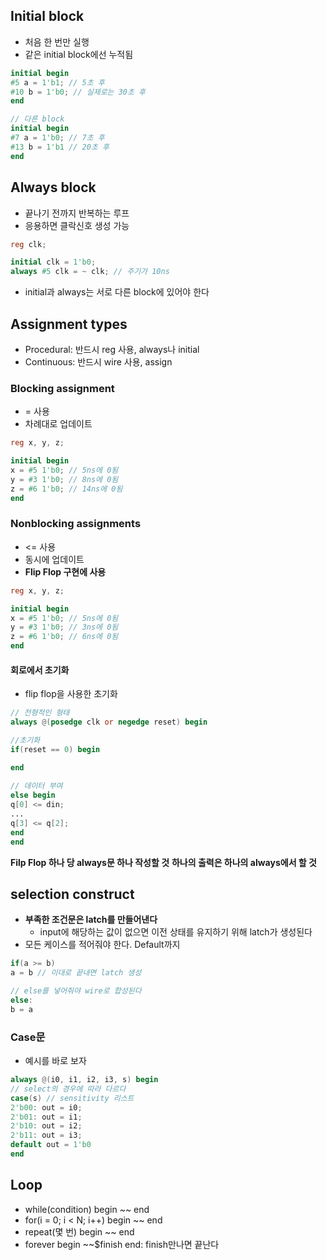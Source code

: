 ## Initial block
- 처음 한 번만 실행
- 같은 initial block에선 누적됨
```v
initial begin
#5 a = 1'b1; // 5초 후
#10 b = 1'b0; // 실제로는 30초 후
end

// 다른 block
initial begin
#7 a = 1'b0; // 7초 후
#13 b = 1'b1 // 20초 후
end
```

## Always block
- 끝나기 전까지 반복하는 루프
- 응용하면 클락신호 생성 가능
```v
reg clk;

initial clk = 1'b0;
always #5 clk = ~ clk; // 주기가 10ns
```
- initial과 always는 서로 다른 block에 있어야 한다

## Assignment types
- Procedural: 반드시 reg 사용, always나 initial
- Continuous: 반드시 wire 사용, assign

### Blocking assignment
- = 사용
- 차례대로 업데이트
```v
reg x, y, z;

initial begin
x = #5 1'b0; // 5ns에 0됨
y = #3 1'b0; // 8ns에 0됨
z = #6 1'b0; // 14ns에 0됨
end
```

### Nonblocking assignments
- <= 사용
- 동시에 업데이트
- **Flip Flop 구현에 사용**
```v
reg x, y, z;

initial begin
x = #5 1'b0; // 5ns에 0됨
y = #3 1'b0; // 3ns에 0됨
z = #6 1'b0; // 6ns에 0됨
end
```

#### 회로에서 초기화
- flip flop을 사용한 초기화
```v
// 전형적인 형태
always @(posedge clk or negedge reset) begin

//초기화
if(reset == 0) begin

end
    
// 데이터 부여
else begin
q[0] <= din;
...
q[3] <= q[2];
end
end
```
**Filp Flop 하나 당 always문 하나 작성할 것**
**하나의 출력은 하나의 always에서 할 것**

## selection construct
- **부족한 조건문은 latch를 만들어낸다**
  - input에 해당하는 값이 없으면 이전 상태를 유지하기 위해 latch가 생성된다
- 모든 케이스를 적어줘야 한다. Default까지
```v
if(a >= b)
a = b // 이대로 끝내면 latch 생성

// else를 넣어줘야 wire로 합성된다
else:
b = a
```

### Case문
- 예시를 바로 보자
```v
always @(i0, i1, i2, i3, s) begin
// select의 경우에 따라 다르다
case(s) // sensitivity 리스트
2'b00: out = i0;
2'b01: out = i1;
2'b10: out = i2;
2'b11: out = i3;
default out = 1'b0
end
```

## Loop
- while(condition) begin ~~ end
- for(i = 0; i < N; i++) begin ~~ end
- repeat(몇 번) begin ~~ end
- forever begin ~~$finish end: finish만나면 끝난다